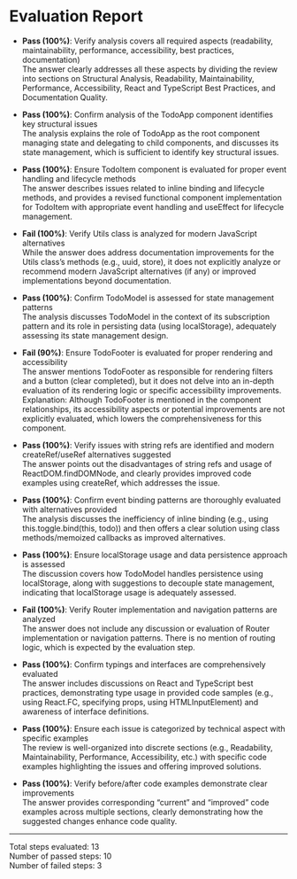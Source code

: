 # Evaluation Report

- **Pass (100%)**: Verify analysis covers all required aspects (readability, maintainability, performance, accessibility, best practices, documentation)  
  The answer clearly addresses all these aspects by dividing the review into sections on Structural Analysis, Readability, Maintainability, Performance, Accessibility, React and TypeScript Best Practices, and Documentation Quality.

- **Pass (100%)**: Confirm analysis of the TodoApp component identifies key structural issues  
  The analysis explains the role of TodoApp as the root component managing state and delegating to child components, and discusses its state management, which is sufficient to identify key structural issues.

- **Pass (100%)**: Ensure TodoItem component is evaluated for proper event handling and lifecycle methods  
  The answer describes issues related to inline binding and lifecycle methods, and provides a revised functional component implementation for TodoItem with appropriate event handling and useEffect for lifecycle management.

- **Fail (100%)**: Verify Utils class is analyzed for modern JavaScript alternatives  
  While the answer does address documentation improvements for the Utils class’s methods (e.g., uuid, store), it does not explicitly analyze or recommend modern JavaScript alternatives (if any) or improved implementations beyond documentation.

- **Pass (100%)**: Confirm TodoModel is assessed for state management patterns  
  The analysis discusses TodoModel in the context of its subscription pattern and its role in persisting data (using localStorage), adequately assessing its state management design.

- **Fail (90%)**: Ensure TodoFooter is evaluated for proper rendering and accessibility  
  The answer mentions TodoFooter as responsible for rendering filters and a button (clear completed), but it does not delve into an in-depth evaluation of its rendering logic or specific accessibility improvements.  
  Explanation: Although TodoFooter is mentioned in the component relationships, its accessibility aspects or potential improvements are not explicitly evaluated, which lowers the comprehensiveness for this component.

- **Pass (100%)**: Verify issues with string refs are identified and modern createRef/useRef alternatives suggested  
  The answer points out the disadvantages of string refs and usage of ReactDOM.findDOMNode, and clearly provides improved code examples using createRef, which addresses the issue.

- **Pass (100%)**: Confirm event binding patterns are thoroughly evaluated with alternatives provided  
  The analysis discusses the inefficiency of inline binding (e.g., using this.toggle.bind(this, todo)) and then offers a clear solution using class methods/memoized callbacks as improved alternatives.

- **Pass (100%)**: Ensure localStorage usage and data persistence approach is assessed  
  The discussion covers how TodoModel handles persistence using localStorage, along with suggestions to decouple state management, indicating that localStorage usage is adequately assessed.

- **Fail (100%)**: Verify Router implementation and navigation patterns are analyzed  
  The answer does not include any discussion or evaluation of Router implementation or navigation patterns. There is no mention of routing logic, which is expected by the evaluation step.

- **Pass (100%)**: Confirm typings and interfaces are comprehensively evaluated  
  The answer includes discussions on React and TypeScript best practices, demonstrating type usage in provided code samples (e.g., using React.FC, specifying props, using HTMLInputElement) and awareness of interface definitions.

- **Pass (100%)**: Ensure each issue is categorized by technical aspect with specific examples  
  The review is well-organized into discrete sections (e.g., Readability, Maintainability, Performance, Accessibility, etc.) with specific code examples highlighting the issues and offering improved solutions.

- **Pass (100%)**: Verify before/after code examples demonstrate clear improvements  
  The answer provides corresponding “current” and “improved” code examples across multiple sections, clearly demonstrating how the suggested changes enhance code quality.

---

Total steps evaluated: 13  
Number of passed steps: 10  
Number of failed steps: 3